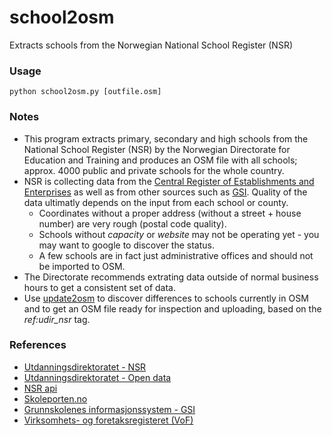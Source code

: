 # school2osm
Extracts schools from the Norwegian National School Register (NSR)

### Usage ###

<code>python school2osm.py [outfile.osm]</code>

### Notes ###

* This program extracts primary, secondary and high schools from the National School Register (NSR) by the Norwegian Directorate for Education and Training and produces an OSM file with all schools; approx. 4000 public and private schools for the whole country.
* NSR is collecting data from the [Central Register of Establishments and Enterprises](https://ssb.no/a/metadata/om_datasamlinger/virksomhets-_og_foretaksregisteret/bof.html) as well as from other sources such as [GSI](https://gsi.udir.no/app/#!/view/units/collectionset/1/collection/80/unit/1/). Quality of the data ultimatly depends on the input from each school or county.
  * Coordinates without a proper address (without a street + house number) are very rough (postal code quality).
  * Schools without _capacity_ or _website_ may not be operating yet - you may want to google to discover the status.
  * A few schools are in fact just administrative offices and should not be imported to OSM.
* The Directorate recommends extrating data outside of normal business hours to get a consistent set of data.
* Use [update2osm](https://github.com/osmno/update2osm) to discover differences to schools currently in OSM and to get an OSM file ready for inspection and uploading, based on the _ref:udir_nsr_ tag.

### References ###

* [Utdanningsdirektoratet - NSR](https://nsr.udir.no)
* [Utdanningsdirektoratet - Open data](https://www.udir.no/om-udir/data)
* [NSR api](https://data-nsr.udir.no/swagger/ui/index)
* [Skoleporten.no](https://skoleporten.udir.no)
* [Grunnskolenes informasjonssystem - GSI](https://gsi.udir.no/app/#!/view/units/collectionset/1/collection/80/unit/1/)
* [Virksomhets- og foretaksregisteret (VoF)](https://ssb.no/a/metadata/om_datasamlinger/virksomhets-_og_foretaksregisteret/bof.html)

